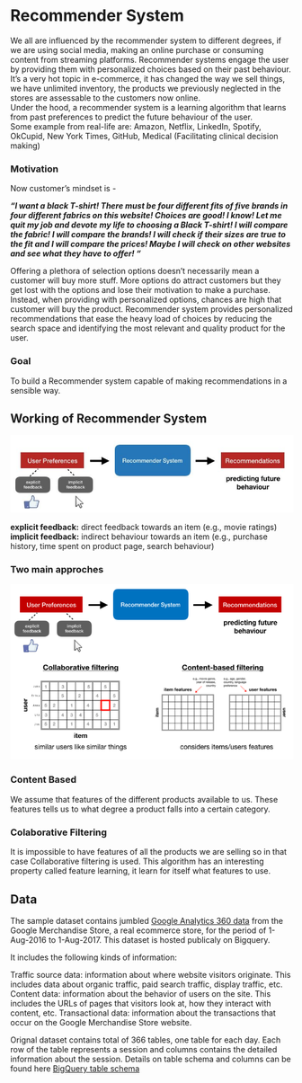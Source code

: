 
# Recommender System 

We all are influenced by the recommender system to different degrees, if we are using social media, making an online purchase or consuming content from streaming platforms. Recommender systems engage the user by providing them with personalized choices based on their past behaviour. 
<br>
It’s a very hot topic in e-commerce, it has changed the way we sell things, we have unlimited inventory, the products we previously neglected in the stores are assessable to the customers now online. <br>
Under the hood, a recommender system is a learning algorithm that learns from past preferences to predict the future behaviour of the user.<br>
Some example from real-life are: Amazon, Netflix, LinkedIn, Spotify, OkCupid, New York Times, GitHub, Medical (Facilitating clinical decision making)


### Motivation
Now customer’s mindset is - 

***“I want a black T-shirt! There must be four different fits of five brands in four different fabrics on this website! Choices are good! I know!  Let me quit my job and devote my life to choosing a Black T-shirt! I will compare the fabric! I will compare the brands! I will check if their sizes are true to the fit and I will compare the prices! Maybe I will check on other websites and see what they have to offer! “***

Offering a plethora of selection options doesn’t necessarily mean a customer will buy more stuff. More options do attract customers but they get lost with the options and lose their motivation to make a purchase.  Instead, when providing with personalized options, chances are high that customer will buy the product.  Recommender system provides personalized recommendations that ease the heavy load of choices by reducing the search space and identifying the most relevant and quality product for the user. 


### Goal
To build a Recommender system capable of making recommendations in a sensible way.

## Working of Recommender System

![](images/2.JPG)

**explicit feedback:** direct feedback towards an item (e.g., movie ratings)<br>
**implicit feedback:** indirect behaviour towards an item (e.g., purchase history, time spent on product page, search behaviour)

### Two main approches
![](images/3.PNG)

### Content Based 
We assume that features of the different products available to us. These features tells us to what degree a product falls into a certain category.

### Colaborative Filtering
It is impossible to have features of all the products we are selling so in that case Collaborative filtering is used. This algorithm has an interesting property called feature learning, it learn for itself what features to use.

## Data
The sample dataset contains jumbled [Google Analytics 360 data](https://console.cloud.google.com/marketplace/product/obfuscated-ga360-data/obfuscated-ga360-data?filter=solution-type:dataset) from the Google Merchandise Store, a real ecommerce store, for the period of 1-Aug-2016 to 1-Aug-2017. This dataset is hosted publicaly on Bigquery.

It includes the following kinds of information:

Traffic source data: information about where website visitors originate. This includes data about organic traffic, paid search traffic, display traffic, etc.
Content data: information about the behavior of users on the site. This includes the URLs of pages that visitors look at, how they interact with content, etc.
Transactional data: information about the transactions that occur on the Google Merchandise Store website.

Orignal dataset contains total of 366 tables, one table for each day. Each row of the table represents a session and columns contains the detailed information about the session. Details on table schema and columns can be found here [BigQuery table schema](https://support.google.com/analytics/answer/3437719?hl=en)
